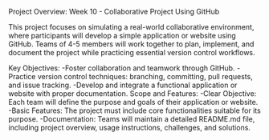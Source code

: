 Project Overview: Week 10 - Collaborative Project Using GitHub 

This project focuses on simulating a real-world collaborative environment, where participants will develop a simple application or website using GitHub. Teams of 4-5 members will work together to plan, implement, and document the project while practicing essential version control workflows.

Key Objectives: 
-Foster collaboration and teamwork through GitHub. 
-Practice version control techniques: branching, committing, pull requests, and issue tracking. 
-Develop and integrate a functional application or website with proper documentation. 
Scope and Features: 
-Clear Objective: Each team will define the purpose and goals of their application or website. 
-Basic Features: The project must include core functionalities suitable for its purpose. 
-Documentation: Teams will maintain a detailed README.md file, including project overview, usage instructions, challenges, and solutions.
